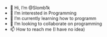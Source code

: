 - 👋 Hi, I’m @Slomb1k
- 👀 I’m interested in Programming
- 🌱 I’m currently learning how to programm
- 💞️ I’m looking to collaborate on programming
- 📫 How to reach me (I have no idea)

<!---
Slomb1k/Slomb1k is a ✨ special ✨ repository because its `README.md` (this file) appears on your GitHub profile.
You can click the Preview link to take a look at your changes.
--->
